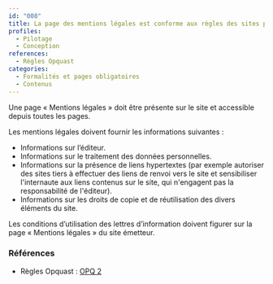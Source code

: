 ```yaml
---
id: "008"
title: La page des mentions légales est conforme aux règles des sites publics
profiles:
  - Pilotage
  - Conception
references:
  - Règles Opquast
categories:
  - Formalités et pages obligatoires
  - Contenus
---
```


Une page « Mentions légales » doit être présente sur le site et accessible depuis toutes les pages.

Les mentions légales doivent fournir les informations suivantes :

* Informations sur l’éditeur.
* Informations sur le traitement des données personnelles.
* Informations sur la présence de liens hypertextes (par exemple autoriser des sites tiers à effectuer des liens de renvoi vers le site et sensibiliser l'internaute aux liens contenus sur le site, qui n'engagent pas la responsabilité de l'éditeur).
* Informations sur les droits de copie et de réutilisation des divers éléments du site.

Les conditions d’utilisation des lettres d’information doivent figurer sur la page « Mentions légales » du site émetteur.

### Références

* Règles Opquast : [OPQ 2](https://checklists.opquast.com/fr/assurance-qualite-web/les-informations-relatives-aux-droits-de-copie-et-de-reutilisation-sont-disponibles-depuis-toutes-les-pages)
